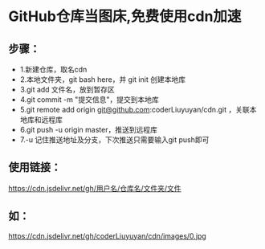 # GitHub仓库当图床,免费使用cdn加速

## 步骤： ##
+ 1.新建仓库，取名cdn
+ 2.本地文件夹，git bash here，并 git init 创建本地库
+ 3.git add 文件名，放到暂存区
+ 4.git commit -m "提交信息"，提交到本地库
+ 5.git remote add origin git@github.com:coderLiuyuyan/cdn.git ，关联本地库和远程库
+ 6.git push -u origin master，推送到远程库
+ 7.-u 记住推送地址及分支，下次推送只需要输入git push即可

## 使用链接： ##    
https://cdn.jsdelivr.net/gh/用户名/仓库名/文件夹/文件    
## 如： ##     
https://cdn.jsdelivr.net/gh/coderLiuyuyan/cdn/images/0.jpg
